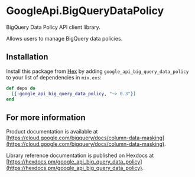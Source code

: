# GoogleApi.BigQueryDataPolicy

BigQuery Data Policy API client library.

Allows users to manage BigQuery data policies.

## Installation

Install this package from [Hex](https://hex.pm) by adding
`google_api_big_query_data_policy` to your list of dependencies in `mix.exs`:

```elixir
def deps do
  [{:google_api_big_query_data_policy, "~> 0.3"}]
end
```

## For more information

Product documentation is available at [https://cloud.google.com/bigquery/docs/column-data-masking](https://cloud.google.com/bigquery/docs/column-data-masking).

Library reference documentation is published on Hexdocs at
[https://hexdocs.pm/google_api_big_query_data_policy](https://hexdocs.pm/google_api_big_query_data_policy).
